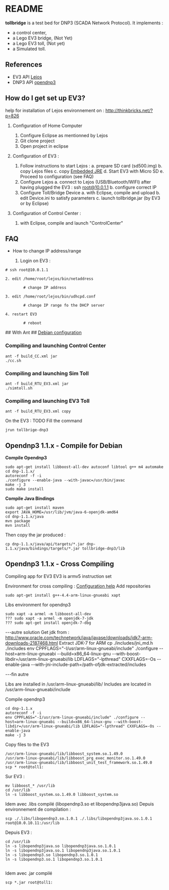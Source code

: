 # README #

**tollbridge** is a test bed for DNP3 (SCADA Network Protocol).
It implements :
* a control center,
* a Lego EV3 bridge, (Not Yet)
* a Lego EV3 toll, (Not yet)
* a Simulated toll.

## References ##
* EV3 API [Lejos](http://www.lejos.org)
* DNP3 API [opendnp3](http://www.automatak.com/opendnp3/)

## How do I get set up EV3? ##

help for installation of Lejos environnement on : http://thinkbricks.net/?p=826

1. Configuration of Home Computer
	1. Configure Eclipse as mentionned by Lejos
	2. Git clone project
	3. Open project in eclipse

2. Configuration of EV3 :
	1. Follow instructions to start Lejos :
		a. prepare SD card (sd500.img)
		b. copy Lejos files
		c. copy [Embedded JRE](http://java.com/legomindstorms)
		d. Start EV3 with Micro SD
		e. Proceed to configuration (see FAQ)
	2. Configure Lejos
		a. connect to Lejos (USB/Bluetooth/WIFI)
			after having plugged the EV3 :
			ssh root@10.0.1.1
		b. configure correct IP
	3. Configure Toll/Bridge Device
		a. with Eclipse, compile and upload 
		b. edit Device.ini to satisfy parameters
		c. launch tollbridge.jar (by EV3 or by Eclipse)

3. Configuration of Control Center :
	1. with Eclipse, compile and launch "ControlCenter"


## FAQ ##
* How to change IP address/range

	1. Login on EV3 :
```
# ssh root@10.0.1.1
```
	2. edit /home/root/lejos/bin/netaddress
```
	    # change IP address
```
	3. edit /home/root/lejos/bin/udhcpd.conf
```
	    # change IP range fo the DHCP server
```
	4. restart EV3
```
		# reboot
```

## With Ant ##
[Debian configuration](http://eclipsedriven.blogspot.fr/2011/08/how-to-fix-ant-build-error-not-load.html)
### Compiling and launching Control Center ###
```
ant -f build_CC.xml jar
./cc.sh
```

### Compiling and launching Sim Toll ###
```
ant -f build_RTU_EV3.xml jar
./simtoll.sh
```

### Compiling and launching EV3 Toll ###
```
ant -f build_RTU_EV3.xml copy
```
On the EV3 :
TODO Fill the command 
```
jrun tollbrige-dnp3
```
## Opendnp3 1.1.x - Compile for Debian ##

**Compile Opendnp3**
```
sudo apt-get install libboost-all-dev autoconf libtool g++ m4 automake
cd dnp-1.1.x/
autoreconf -f -i
./configure --enable-java --with-javac=/usr/bin/javac
make -j 3
sudo make install
```

**Compile Java Bindings**
```
sudo apt-get install maven
export JAVA_HOME=/usr/lib/jvm/java-6-openjdk-amd64
cd dnp-1.1.x/java
mvn package
mvn install
```
Then copy the jar produced :
```
cp dnp-1.1.x/java/api/targets/*.jar dnp-1.1.x/java/bindings/targets/*.jar tollbridge-dnp3/lib
```



## Opendnp3 1.1.x - Cross Compiling ##
Compiling app for EV3
EV3 is armv5 instruction set

Environment for cross compiling : [Configuration help](https://wiki.debian.org/EmdebianToolchain)
Add repositories
```
sudo apt-get install g++-4.4-arm-linux-gnueabi xapt
```

Libs environment for opendnp3
```
sudo xapt -a armel -m libboost-all-dev 
??? sudo xapt -a armel -m openjdk-7-jdk 
??? sudo apt-get install openjdk-7-dbg
```

---autre solution
Get jdk from : http://www.oracle.com/technetwork/java/javase/downloads/jdk7-arm-downloads-2187468.html
Extract JDK-7 for ARM
cp ./includes/jni_md.h ./includes
env CPPFLAGS="-I/usr/arm-linux-gnueabi/include" ./configure --host=arm-linux-gnueabi --build=x86_64-linux-gnu --with-boost-libdir=/usr/arm-linux-gnueabi/lib LDFLAGS="-lpthread" CXXFLAGS=-Os --enable-java --with-jni-include-path=/path-ofjdk-extracted/includes

---fin autre


Libs are installed in /usr/arm-linux-gnueabi/lib/
Includes are located in /usr/arm-linux-gnueabi/include

Compile opendnp3
```
cd dnp-1.1.x
autoreconf -f -i
env CPPFLAGS="-I/usr/arm-linux-gnueabi/include" ./configure --host=arm-linux-gnueabi --build=x86_64-linux-gnu --with-boost-libdir=/usr/arm-linux-gnueabi/lib LDFLAGS="-lpthread" CXXFLAGS=-Os --enable-java
make -j 3
```

Copy files to the EV3
```
/usr/arm-linux-gnueabi/lib/libboost_system.so.1.49.0
/usr/arm-linux-gnueabi/lib/libboost_prg_exec_monitor.so.1.49.0
/usr/arm-linux-gnueabi/lib/libboost_unit_test_framework.so.1.49.0
scp * root@toll1:
```
Sur EV3 :
```
mv libboost_* /usr/lib
cd /usr/lib
ln -s libboost_system.so.1.49.0 libboost_system.so
```

Idem avec .libs compilé (libopendnp3.so et libopendnp3java.so)
Depuis environnement de compilation :
```
scp ./.libs/libopendnp3.so.1.0.1 ./.libs/libopendnp3java.so.1.0.1 root@10.0.10.11:/usr/lib
```
Depuis EV3 :
```
cd /usr/lib
ln -s libopendnp3java.so libopendnp3java.so.1.0.1
ln -s libopendnp3java.so.1 libopendnp3java.so.1.0.1
ln -s libopendnp3.so libopendnp3.so.1.0.1
ln -s libopendnp3.so.1 libopendnp3.so.1.0.1


```


Idem avec .jar compilé

```
scp *.jar root@toll1:
```
